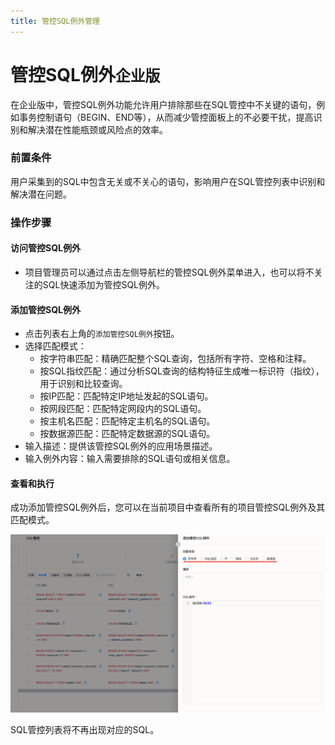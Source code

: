 ```yaml
---
title: 管控SQL例外管理
---
```


# 管控SQL例外`企业版`
在企业版中，管控SQL例外功能允许用户排除那些在SQL管控中不关键的语句，例如事务控制语句（BEGIN、END等），从而减少管控面板上的不必要干扰，提高识别和解决潜在性能瓶颈或风险点的效率。


### 前置条件
用户采集到的SQL中包含无关或不关心的语句，影响用户在SQL管控列表中识别和解决潜在问题。

### 操作步骤

#### 访问管控SQL例外
* 项目管理员可以通过点击左侧导航栏的管控SQL例外菜单进入，也可以将不关注的SQL快速添加为管控SQL例外。

#### 添加管控SQL例外
* 点击列表右上角的`添加管控SQL例外`按钮。
* 选择匹配模式：
  * 按字符串匹配：精确匹配整个SQL查询，包括所有字符、空格和注释。
  * 按SQL指纹匹配：通过分析SQL查询的结构特征生成唯一标识符（指纹），用于识别和比较查询。
  * 按IP匹配：匹配特定IP地址发起的SQL语句。
  * 按网段匹配：匹配特定网段内的SQL语句。
  * 按主机名匹配：匹配特定主机名的SQL语句。
  * 按数据源匹配：匹配特定数据源的SQL语句。
* 输入描述：提供该管控SQL例外的应用场景描述。
* 输入例外内容：输入需要排除的SQL语句或相关信息。


####  查看和执行
成功添加管控SQL例外后，您可以在当前项目中查看所有的项目管控SQL例外及其匹配模式。

![blacklist](img/blacklist.png)

SQL管控列表将不再出现对应的SQL。
